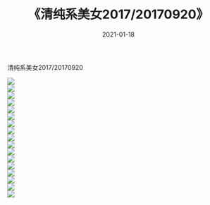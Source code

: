 ﻿---
layout: post
title:  《清纯系美女2017/20170920》
date:   2021-01-18
img: http://img.660000.xyz/Sharelink/清纯系美女/2017/20170920/000.jpg
categories: [美女, 清纯, 唯美]
---

清纯系美女2017/20170920

 ![](http://img.660000.xyz/Sharelink/清纯系美女/2017/20170920/001.png) <br>![](http://img.660000.xyz/Sharelink/清纯系美女/2017/20170920/002.png) <br>![](http://img.660000.xyz/Sharelink/清纯系美女/2017/20170920/003.png) <br>![](http://img.660000.xyz/Sharelink/清纯系美女/2017/20170920/004.png) <br>![](http://img.660000.xyz/Sharelink/清纯系美女/2017/20170920/005.png) <br>![](http://img.660000.xyz/Sharelink/清纯系美女/2017/20170920/006.png) <br>![](http://img.660000.xyz/Sharelink/清纯系美女/2017/20170920/007.png) <br>![](http://img.660000.xyz/Sharelink/清纯系美女/2017/20170920/008.png) <br>![](http://img.660000.xyz/Sharelink/清纯系美女/2017/20170920/009.png) <br>![](http://img.660000.xyz/Sharelink/清纯系美女/2017/20170920/010.png) <br>![](http://img.660000.xyz/Sharelink/清纯系美女/2017/20170920/011.png) <br>![](http://img.660000.xyz/Sharelink/清纯系美女/2017/20170920/012.png) <br>![](http://img.660000.xyz/Sharelink/清纯系美女/2017/20170920/013.png) <br>![](http://img.660000.xyz/Sharelink/清纯系美女/2017/20170920/014.png) <br>![](http://img.660000.xyz/Sharelink/清纯系美女/2017/20170920/015.png) <br>![](http://img.660000.xyz/Sharelink/清纯系美女/2017/20170920/016.png) <br>![](http://img.660000.xyz/Sharelink/清纯系美女/2017/20170920/017.png) <br>